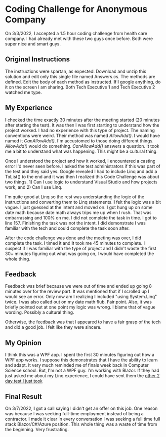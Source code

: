 # Coding Challenge for Anonymous Company
On 3/3/2022, I accepted a 1.5 hour coding challenge from health care company.  I had already met with these two guys once before.  Both were super nice and smart guys.  

## Original Instructions
The instructions were spartan, as expected.  Download and unzip this solution and edit only this single file named Answers.cs.  The methods are defined.  Edit the body of each method as instructed.  If I google anything, do it on the screen I am sharing.  Both Tech Executive 1 and Tech Executive 2 watched me type.

## My Experience
I checked the time exactly 30 minutes after the meeting started (20 minutes after starting the test).  It was then I was first starting to understand how the project worked.  I had no experience with this type of project.  The naming conventions were weird.  Their method was named *AllowAdd()*.  I would have named it *CanAllowAdd()*.  I'm accustomed to those doing different things.  *AllowAdd()* would do something.  *CanAllowAdd()* answers a question.  It took me a bit to understand what was happening.  This might be a cultural thing.

Once I understood the project and how it worked, I encountered a casting error I'd never seen before.  I asked the test administrators if this was part of the test and they said yes.  Google revealed I had to include Linq and add a ToList() to the end and it was then I realized this Code Challenge was about two things.  1) Can I use logic to understand Visual Studio and how projects work,  and 2) Can I use Linq.

I'm quite good at Linq so the rest was understanding the logic of the instructions and converting them to Linq statements.  I felt the logic was a bit vague.  I just guessed at the intent and moved on.  I got hung up on some date math because date math always trips me up when I rush.  That was embarrassing and 100% on me.  I did not complete the task in time.  I got to line 157.  Finishing the task was not the intent.  I did demonstrate I was familiar with the tech and could complete the task soon after.

After the code challenge was done and the meeting was over, I did complete the task.  I timed it and It took me 45 minutes to complete.  I suspect if I was familiar with the type of project and I didn't waste the first 30+ minutes figuring out what was going on, I would have completed the whole thing.

## Feedback
Feedback was brief because we were out of time and ended up going 8 minutes over for the review part.  It was mentioned that if I scrolled up I would see an error.  Only now am I realizing I included "using System.Linq" twice.  I was also called out on my date math flub.  Fair point.  Also, it was briefly pointed out at one point my logic was wrong.  I blame that of vague wording.  Possibly a cultural thing.

Otherwise, the feedback was that I appeared to have a fair grasp of the tech and did a good job.  I felt like they were sincere.

## My Opinion
I think this was a WPF app.  I spent the first 30 minutes figuring out how a WPF app works.  I suppose this demonstrates that I have the ability to learn and adapt.  It very much reminded me of finals week back in Computer Science school.  But, I'm not a WPF guy.  I'm working with Blazor.  If they had just asked me about my Linq experience, I could have sent them the [other 2 day test I just took](https://github.com/LogJamb-Josh/CodingChallenge-DemoWebApiApex)

## Final Result
On 3/7/2022, I got a call saying I didn't get an offer on this job.  One reason was because I was seeking full-time employment instead of being a contractor.  I made it clear in every conversation I was seeking a full time full stack Blazor/C#/Azure position.  This whole thing was a waste of time from the beginning.  Very frustrating.
